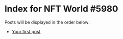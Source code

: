 # Index for NFT World #5980
Posts will be displayed in the order below:

- [Your first post](./001-first.md)

